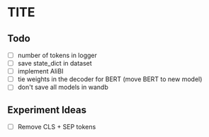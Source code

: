 # TITE

## Todo

- [ ] number of tokens in logger
- [ ] save state_dict in dataset
- [ ] implement AliBI
- [ ] tie weights in the decoder for BERT (move BERT to new model)
- [ ] don't save all models in wandb

## Experiment Ideas

- [ ] Remove CLS + SEP tokens
